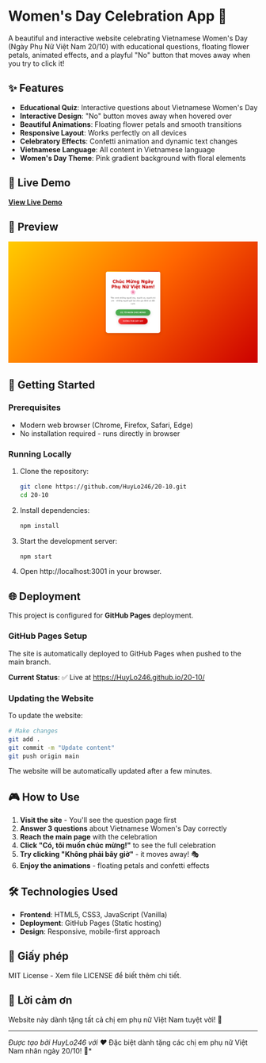 # Women's Day Celebration App 🌸

A beautiful and interactive website celebrating Vietnamese Women's Day (Ngày Phụ Nữ Việt Nam 20/10) with educational questions, floating flower petals, animated effects, and a playful "No" button that moves away when you try to click it!

## ✨ Features

- **Educational Quiz**: Interactive questions about Vietnamese Women's Day
- **Interactive Design**: "No" button moves away when hovered over
- **Beautiful Animations**: Floating flower petals and smooth transitions
- **Responsive Layout**: Works perfectly on all devices
- **Celebratory Effects**: Confetti animation and dynamic text changes
- **Vietnamese Language**: All content in Vietnamese language
- **Women's Day Theme**: Pink gradient background with floral elements

## 🎯 Live Demo

**[View Live Demo](https://HuyLo246.github.io/20-10/)**

## 📸 Preview

![Women's Day App Preview](public/images/20-10.png)

## 🚀 Getting Started

### Prerequisites

- Modern web browser (Chrome, Firefox, Safari, Edge)
- No installation required - runs directly in browser

### Running Locally

1. Clone the repository:
   ```bash
   git clone https://github.com/HuyLo246/20-10.git
   cd 20-10
   ```

2. Install dependencies:
   ```bash
   npm install
   ```

3. Start the development server:
   ```bash
   npm start
   ```

4. Open http://localhost:3001 in your browser.

## 🌐 Deployment

This project is configured for **GitHub Pages** deployment.

### GitHub Pages Setup

The site is automatically deployed to GitHub Pages when pushed to the main branch.

**Current Status**: ✅ Live at https://HuyLo246.github.io/20-10/

### Updating the Website

To update the website:

```bash
# Make changes
git add .
git commit -m "Update content"
git push origin main
```

The website will be automatically updated after a few minutes.

## 🎮 How to Use

1. **Visit the site** - You'll see the question page first
2. **Answer 3 questions** about Vietnamese Women's Day correctly
3. **Reach the main page** with the celebration
4. **Click "Có, tôi muốn chúc mừng!"** to see the full celebration
5. **Try clicking "Không phải bây giờ"** - it moves away! 🎭
6. **Enjoy the animations** - floating petals and confetti effects

## 🛠️ Technologies Used

- **Frontend**: HTML5, CSS3, JavaScript (Vanilla)
- **Deployment**: GitHub Pages (Static hosting)
- **Design**: Responsive, mobile-first approach

## 📝 Giấy phép

MIT License - Xem file LICENSE để biết thêm chi tiết.

## 💝 Lời cảm ơn

Website này dành tặng tất cả chị em phụ nữ Việt Nam tuyệt vời! 🌸

---

*Được tạo bởi HuyLo246 với ❤️* Đặc biệt dành tặng các chị em phụ nữ Việt Nam nhân ngày 20/10! 🌸*
